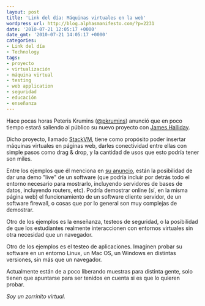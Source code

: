 ```yaml
---
layout: post
title: 'Link del día: Máquinas virtuales en la web'
wordpress_url: http://blog.alphasmanifesto.com/?p=2231
date: '2010-07-21 12:05:17 +0000'
date_gmt: '2010-07-21 14:05:17 +0000'
categories:
- Link del día
- Technology
tags:
- proyecto
- virtualización
- máquina virtual
- testing
- web application
- seguridad
- educación
- enseñanza
---
```


Hace pocas horas Peteris Krumins ([@pkrumins](http://www.twitter.com/pkrumins)) anunció que en poco tiempo estará saliendo al público su nuevo proyecto con [James Halliday](http://substack.net/).

Dicho proyecto, llamado [StackVM](http://stackvm.com/), tiene como propósito poder insertar máquinas virtuales en páginas web, darles conectividad entre ellas con simple pasos como drag &amp; drop, y la cantidad de usos que esto podría tener son miles.

Entre los ejemplos que él menciona en [su anuncio](http://www.catonmat.net/blog/i-am-doing-a-startup), están la posibilidad de dar una demo "live" de un software (que podría incluir por detrás todo el entorno necesario para mostrarlo, incluyendo servidores de bases de datos, incluyendo routers, etc). Podría demostrar online (sí, en la misma página web) el funcionamiento de un software cliente servidor, de un software firewall, o cosas que por lo general son muy complejas de demostrar.

Otro de los ejemplos es la enseñanza, testeos de seguridad, o la posibilidad de que los estudiantes realmente interaccionen con entornos virtuales sin otra necesidad que un navegador.

Otro de los ejemplos es el testeo de aplicaciones. Imaginen probar su software en un entorno Linux, un Mac OS, un Windows en distintas versiones, sin más que un navegador.

Actualmente están de a poco liberando muestras para distinta gente, solo tienen que apuntarse para ser tenidos en cuenta si es que lo quieren probar.

_Soy un zorrinito virtual._
